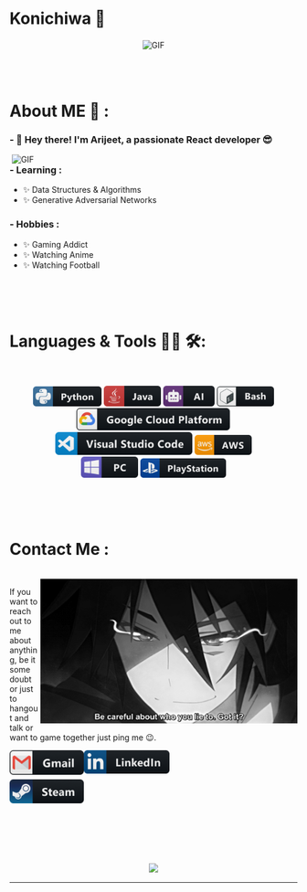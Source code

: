 # Konichiwa 👋

<div align="center">
<img hight="300" width="700" alt="GIF" align="center" src="https://github.com/Xx-Ashutosh-xX/Xx-Ashutosh-xX/blob/master/assets/208593.gif">
</div>

</br>
</br>
</br>


# About ME 💬 :

### - 👋 Hey there! I'm Arijeet, a passionate React developer 😎

<img hight="400" width="500" alt="GIF" align="right" src="https://github.com/Xx-Ashutosh-xX/Xx-Ashutosh-xX/blob/master/assets/1936.gif">

### - Learning :
- ✨ Data Structures & Algorithms
- ✨ Generative Adversarial Networks

### - Hobbies : 
- ✨ Gaming Addict
- ✨ Watching Anime
- ✨ Watching Football
</br>
</br>
</br>



# Languages & Tools 👨‍💻 🛠:
</br>

<p align="center">

<!-- For more icons please follow  https://github.com/MikeCodesDotNET/ColoredBadges -->
<img src="https://github.com/Arijeet04/Arijeet04/blob/main/assets/icons/python.png" alt="python" width="120" hight="50">
<img src="https://github.com/Arijeet04/Arijeet04/blob/main/assets/icons/java.png" alt="java"  width="100" hight="50">
<img src="https://github.com/Arijeet04/Arijeet04/blob/main/assets/icons/ai.png" alt="AI" width="90" hight="50">
<img src="https://github.com/Arijeet04/Arijeet04/blob/main/assets/icons/bash.png" alt="bash" width="100" hight="50">
</br>
<img src="https://github.com/Arijeet04/Arijeet04/blob/main/assets/icons/google_cloud_platform.png" alt="google_cloud_platform" width="270" hight="50">
<img src="https://github.com/Arijeet04/Arijeet04/blob/main/assets/icons/visualstudio_code.png" alt="visualstudio_code" width="240" hight="50">
<img src="https://github.com/Arijeet04/Arijeet04/blob/main/assets/icons/aws.png" alt="aws" width="100" hight="50">
</br>
<img src="https://github.com/Arijeet04/Arijeet04/blob/main/assets/icons/pc.png" alt="pc" width="100" hight="50">
<img src="https://github.com/Arijeet04/Arijeet04/blob/main/assets/icons/playstation%403x.png" alt="playstation" width="150" hight="50">
</p>
</br>
</br>
</br>



# Contact Me :

<p>
 </br>


<img hight="320" width="450" align="right" alt="GIF" src="https://github.com/Arijeet04/Arijeet04/blob/main/assets/93195.gif">


If you want to reach out to me about anything, be it some doubt or just to hangout and talk or want to game together just ping me 😉.

<a href="mailto:arijeet444@gmail.com">
 <img align="left" alt="Gmail" width="130" hight="100" src="https://github.com/Arijeet04/Arijeet04/blob/main/assets/icons/gmail.png" />
</a>
<a href="https://www.linkedin.com/in/arijeetdc4/">
  <img align="left" alt="Linkedin" width="150" hight="100" src="https://github.com/Arijeet04/Arijeet04/blob/main/assets/icons/linkedin.png" />
</br>
</br>
</br>
</a>
<a href="https://www.reddit.com/user/SpreadSignal3715/>
  <img align="left" alt="Reddit" width="130" hight="100" src="https://github.com/Arijeet04/Arijeet04/blob/main/assets/icons/reddit.png" />
</a>
<a href="https://steamcommunity.com/profiles/76561199369279291/">
  <img align="left" alt="Steam" width="130" hight="100" src="https://github.com/Arijeet04/Arijeet04/blob/main/assets/icons/steam.png" />
</a>
 </p>
 

</br>
</br>
</br>
</br>
</br>
</br>
</br>



<p align="center" >  
  <a href="https://github.com/anuraghazra/github-readme-stats"> 
<img  src="https://github-readme-stats.vercel.app/api?username=Arijeet04&&show_icons=true&theme=radical"/>
  </a>
  </p>

*************
